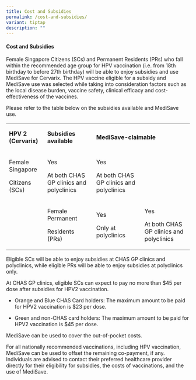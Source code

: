 ```yaml
---
title: Cost and Subsidies
permalink: /cost-and-subsidies/
variant: tiptap
description: ""
---
```

<h4>Cost and Subsidies</h4>
<p>Female Singapore Citizens (SCs) and Permanent Residents (PRs) who fall
within the recommended age group for HPV vaccination (i.e. from 18th birthday
to before 27th birthday) will be able to enjoy subsidies and use MediSave
for Cervarix. The HPV vaccine eligible for a subsidy and MediSave use was
selected while taking into consideration factors such as the local disease
burden, vaccine safety, clinical efficacy and cost-effectiveness of the
vaccines.</p>
<p>Please refer to the table below on the subsidies available and MediSave
use.</p>
<table style="minWidth: 100px">
<colgroup>
<col>
<col>
<col>
<col>
</colgroup>
<tbody>
<tr>
<td rowspan="1" colspan="1">
<p><strong>HPV 2 (Cervarix)</strong>
</p>
</td>
<td rowspan="1" colspan="1">
<p><strong>Subsidies available</strong>
</p>
</td>
<td rowspan="1" colspan="2">
<p><strong>MediSave-claimable</strong>
</p>
</td>
</tr>
<tr>
<td rowspan="1" colspan="1">
<p>Female Singapore</p>
<p>Citizens (SCs)</p>
</td>
<td rowspan="1" colspan="1">
<p>Yes</p>
<p>At both CHAS GP clinics and polyclinics</p>
</td>
<td rowspan="1" colspan="1">
<p>Yes</p>
<p>At both CHAS GP clinics and polyclinics</p>
</td>
<td rowspan="1" colspan="1">
<p></p>
</td>
</tr>
<tr>
<td rowspan="1" colspan="1">
<p></p>
</td>
<td rowspan="1" colspan="1">
<p>Female Permanent</p>
<p>Residents (PRs)</p>
</td>
<td rowspan="1" colspan="1">
<p>Yes</p>
<p>Only at polyclinics</p>
</td>
<td rowspan="1" colspan="1">
<p>Yes</p>
<p>At both CHAS GP clinics and polyclinics</p>
</td>
</tr>
</tbody>
</table>
<p>Eligible SCs will be able to enjoy subsidies at CHAS GP clinics and polyclinics,
while eligible PRs will be able to enjoy subsidies at polyclinics only.</p>
<p>At CHAS GP clinics, eligible SCs can expect to pay no more than $45 per
dose after subsidies for HPV2 vaccination.&nbsp;</p>
<ul data-tight="true" class="tight">
<li>
<p>Orange and Blue CHAS Card holders: The maximum amount to be paid for HPV2
vaccination is $23 per dose.&nbsp;</p>
</li>
<li>
<p>Green and non-CHAS card holders: The maximum amount to be paid for HPV2
vaccination is $45 per dose.&nbsp;</p>
</li>
</ul>
<p>MediSave can be used to cover the out-of-pocket costs.&nbsp;</p>
<p>For all nationally recommended vaccinations, including HPV vaccination,
MediSave can be used to offset the remaining co-payment, if any. Individuals
are advised to contact their preferred healthcare provider directly for
their eligibility for subsidies, the costs of vaccinations, and the use
of MediSave.</p>
<p></p>